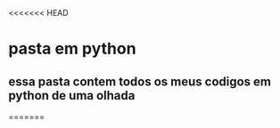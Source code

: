 <<<<<<< HEAD
# pasta em python 

## essa pasta contem todos os meus codigos em python de uma olhada
=======
